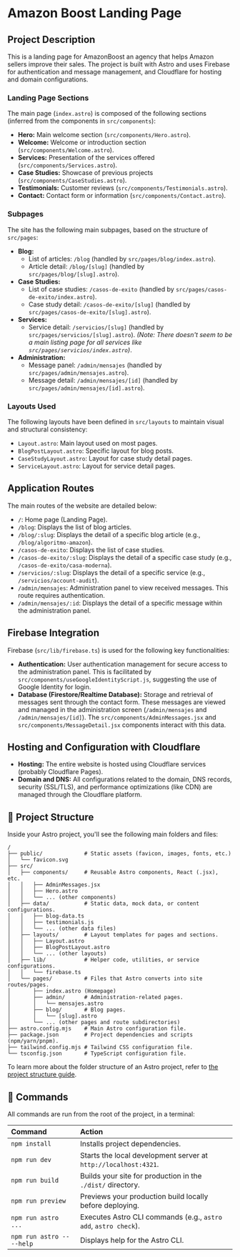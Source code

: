 # Amazon Boost Landing Page

## Project Description

This is a landing page for AmazonBoost an agency that helps Amazon sellers improve their sales. The project is built with Astro and uses Firebase for authentication and message management, and Cloudflare for hosting and domain configurations.

### Landing Page Sections

The main page (`index.astro`) is composed of the following sections (inferred from the components in `src/components`):
*   **Hero:** Main welcome section (`src/components/Hero.astro`).
*   **Welcome:** Welcome or introduction section (`src/components/Welcome.astro`).
*   **Services:** Presentation of the services offered (`src/components/Services.astro`).
*   **Case Studies:** Showcase of previous projects (`src/components/CaseStudies.astro`).
*   **Testimonials:** Customer reviews (`src/components/Testimonials.astro`).
*   **Contact:** Contact form or information (`src/components/Contact.astro`).

### Subpages

The site has the following main subpages, based on the structure of `src/pages`:
*   **Blog:**
    *   List of articles: `/blog` (handled by `src/pages/blog/index.astro`).
    *   Article detail: `/blog/[slug]` (handled by `src/pages/blog/[slug].astro`).
*   **Case Studies:**
    *   List of case studies: `/casos-de-exito` (handled by `src/pages/casos-de-exito/index.astro`).
    *   Case study detail: `/casos-de-exito/[slug]` (handled by `src/pages/casos-de-exito/[slug].astro`).
*   **Services:**
    *   Service detail: `/servicios/[slug]` (handled by `src/pages/servicios/[slug].astro`).
      *(Note: There doesn't seem to be a main listing page for all services like `src/pages/servicios/index.astro`)*.
*   **Administration:**
    *   Message panel: `/admin/mensajes` (handled by `src/pages/admin/mensajes.astro`).
    *   Message detail: `/admin/mensajes/[id]` (handled by `src/pages/admin/mensajes/[id].astro`).

### Layouts Used

The following layouts have been defined in `src/layouts` to maintain visual and structural consistency:
*   `Layout.astro`: Main layout used on most pages.
*   `BlogPostLayout.astro`: Specific layout for blog posts.
*   `CaseStudyLayout.astro`: Layout for case study detail pages.
*   `ServiceLayout.astro`: Layout for service detail pages.

## Application Routes

The main routes of the website are detailed below:

*   `/`: Home page (Landing Page).
*   `/blog`: Displays the list of blog articles.
*   `/blog/:slug`: Displays the detail of a specific blog article (e.g., `/blog/algoritmo-amazon`).
*   `/casos-de-exito`: Displays the list of case studies.
*   `/casos-de-exito/:slug`: Displays the detail of a specific case study (e.g., `/casos-de-exito/casa-moderna`).
*   `/servicios/:slug`: Displays the detail of a specific service (e.g., `/servicios/account-audit`).
*   `/admin/mensajes`: Administration panel to view received messages. This route requires authentication.
*   `/admin/mensajes/:id`: Displays the detail of a specific message within the administration panel.

## Firebase Integration

Firebase (`src/lib/firebase.ts`) is used for the following key functionalities:
*   **Authentication:** User authentication management for secure access to the administration panel. This is facilitated by `src/components/useGoogleIdentityScript.js`, suggesting the use of Google Identity for login.
*   **Database (Firestore/Realtime Database):** Storage and retrieval of messages sent through the contact form. These messages are viewed and managed in the administration screen (`/admin/mensajes` and `/admin/mensajes/[id]`). The `src/components/AdminMessages.jsx` and `src/components/MessageDetail.jsx` components interact with this data.

## Hosting and Configuration with Cloudflare

*   **Hosting:** The entire website is hosted using Cloudflare services (probably Cloudflare Pages).
*   **Domain and DNS:** All configurations related to the domain, DNS records, security (SSL/TLS), and performance optimizations (like CDN) are managed through the Cloudflare platform.

## 🚀 Project Structure

Inside your Astro project, you'll see the following main folders and files:

```text
/
├── public/             # Static assets (favicon, images, fonts, etc.)
│   └── favicon.svg
├── src/
│   ├── components/     # Reusable Astro components, React (.jsx), etc.
│   │   ├── AdminMessages.jsx
│   │   ├── Hero.astro
│   │   └── ... (other components)
│   ├── data/           # Static data, mock data, or content configurations.
│   │   ├── blog-data.ts
│   │   ├── testimonials.js
│   │   └── ... (other data files)
│   ├── layouts/        # Layout templates for pages and sections.
│   │   ├── Layout.astro
│   │   ├── BlogPostLayout.astro
│   │   └── ... (other layouts)
│   ├── lib/            # Helper code, utilities, or service configurations.
│   │   └── firebase.ts
│   └── pages/          # Files that Astro converts into site routes/pages.
│       ├── index.astro (Homepage)
│       ├── admin/      # Administration-related pages.
│       │   └── mensajes.astro
│       ├── blog/       # Blog pages.
│       │   └── [slug].astro
│       └── ... (other pages and route subdirectories)
├── astro.config.mjs    # Main Astro configuration file.
├── package.json        # Project dependencies and scripts (npm/yarn/pnpm).
├── tailwind.config.mjs # Tailwind CSS configuration file.
└── tsconfig.json       # TypeScript configuration file.
```

To learn more about the folder structure of an Astro project, refer to [the project structure guide](https://docs.astro.build/en/basics/project-structure/).

## 🧞 Commands

All commands are run from the root of the project, in a terminal:

| Command                   | Action                                           |
| :------------------------ | :----------------------------------------------- |
| `npm install`             | Installs project dependencies.                   |
| `npm run dev`             | Starts the local development server at `http://localhost:4321`. |
| `npm run build`           | Builds your site for production in the `./dist/` directory. |
| `npm run preview`         | Previews your production build locally before deploying. |
| `npm run astro ...`       | Executes Astro CLI commands (e.g., `astro add`, `astro check`). |
| `npm run astro -- --help` | Displays help for the Astro CLI.                 |

